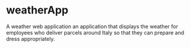 # weatherApp
A weather web application an application that displays the weather for employees who deliver parcels around Italy so that they can prepare and dress appropriately. 

